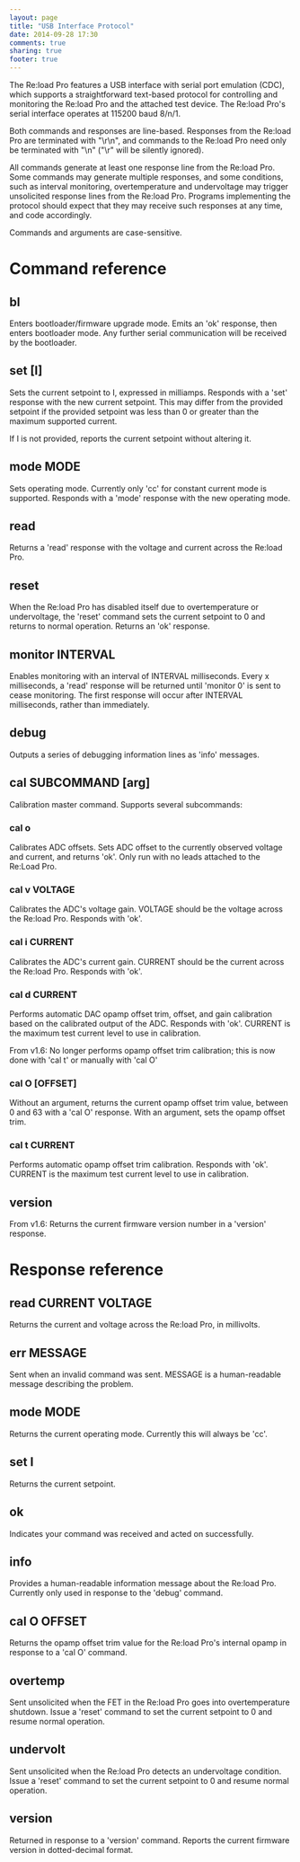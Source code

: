```yaml
---
layout: page
title: "USB Interface Protocol"
date: 2014-09-28 17:30
comments: true
sharing: true
footer: true
---
```

The Re:load Pro features a USB interface with serial port emulation (CDC), which
supports a straightforward text-based protocol for controlling and monitoring
the Re:load Pro and the attached test device. The Re:load Pro's serial interface
operates at 115200 baud 8/n/1.

Both commands and responses are line-based. Responses from the Re:load Pro are
terminated with "\r\n", and commands to the Re:load Pro need only be terminated
with "\n" ("\r" will be silently ignored).

All commands generate at least one response line from the Re:load Pro. Some
commands may generate multiple responses, and some conditions, such as interval
monitoring, overtemperature and undervoltage may trigger unsolicited response
lines from the Re:load Pro. Programs implementing the protocol should expect
that they may receive such responses at any time, and code accordingly.

Commands and arguments are case-sensitive.

# Command reference

## bl
Enters bootloader/firmware upgrade mode. Emits an 'ok' response, then enters
bootloader mode. Any further serial communication will be received by the
bootloader.

## set [I]
Sets the current setpoint to I, expressed in milliamps. Responds with a 'set'
response with the new current setpoint. This may differ from the provided
setpoint if the provided setpoint was less than 0 or greater than the maximum
supported current.

If I is not provided, reports the current setpoint without altering it.

## mode MODE
Sets operating mode. Currently only 'cc' for constant current mode is supported.
Responds with a 'mode' response with the new operating mode.

## read
Returns a 'read' response with the voltage and current across the Re:load Pro.

## reset
When the Re:load Pro has disabled itself due to overtemperature or undervoltage,
the 'reset' command sets the current setpoint to 0 and returns to normal operation.
Returns an 'ok' response.

## monitor INTERVAL
Enables monitoring with an interval of INTERVAL milliseconds. Every x milliseconds, a
'read' response will be returned until 'monitor 0' is sent to cease monitoring.
The first response will occur after INTERVAL milliseconds, rather than immediately.

## debug
Outputs a series of debugging information lines as 'info' messages.

## cal SUBCOMMAND [arg]
Calibration master command. Supports several subcommands:

### cal o
Calibrates ADC offsets. Sets ADC offset to the currently observed voltage and
current, and returns 'ok'. Only run with no leads attached to the Re:Load Pro.

### cal v VOLTAGE
Calibrates the ADC's voltage gain. VOLTAGE should be the voltage across the
Re:load Pro. Responds with 'ok'.

### cal i CURRENT
Calibrates the ADC's current gain. CURRENT should be the current across the
Re:load Pro. Responds with 'ok'.

### cal d CURRENT
Performs automatic DAC opamp offset trim, offset, and gain calibration based
on the calibrated output of the ADC. Responds with 'ok'. CURRENT is the maximum
test current level to use in calibration.

From v1.6: No longer performs opamp offset trim calibration; this is now done
with 'cal t' or manually with 'cal O'

### cal O [OFFSET]
Without an argument, returns the current opamp offset trim value, between 0 and
63 with a 'cal O' response. With an argument, sets the opamp offset trim.

### cal t CURRENT
Performs automatic opamp offset trim calibration. Responds with 'ok'. CURRENT
is the maximum test current level to use in calibration.

## version
From v1.6: Returns the current firmware version number in a 'version' response.

# Response reference

## read CURRENT VOLTAGE
Returns the current and voltage across the Re:load Pro, in millivolts.

## err MESSAGE
Sent when an invalid command was sent. MESSAGE is a human-readable message
describing the problem.

## mode MODE
Returns the current operating mode. Currently this will always be 'cc'.

## set I
Returns the current setpoint.

## ok
Indicates your command was received and acted on successfully.

## info
Provides a human-readable information message about the Re:load Pro. Currently
only used in response to the 'debug' command.

## cal O OFFSET
Returns the opamp offset trim value for the Re:load Pro's internal opamp in
response to a 'cal O' command.

## overtemp
Sent unsolicited when the FET in the Re:load Pro goes into overtemperature
shutdown. Issue a 'reset' command to set the current setpoint to 0 and resume
normal operation.

## undervolt
Sent unsolicited when the Re:load Pro detects an undervoltage condition. Issue a
'reset' command to set the current setpoint to 0 and resume normal operation.

## version
Returned in response to a 'version' command. Reports the current firmware version
in dotted-decimal format.
